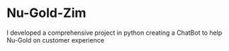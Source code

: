 # Nu-Gold-Zim
I developed a comprehensive project in python creating a ChatBot to help Nu-Gold on customer experience
